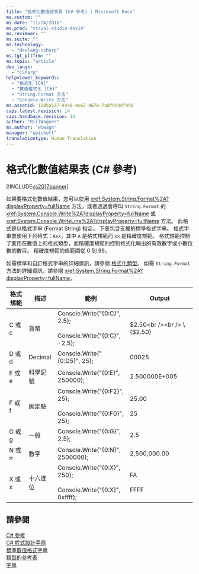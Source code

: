 ```yaml
---
title: "格式化數值結果表 (C# 參考) | Microsoft Docs"
ms.custom: ""
ms.date: "11/24/2016"
ms.prod: "visual-studio-dev14"
ms.reviewer: ""
ms.suite: ""
ms.technology: 
  - "devlang-csharp"
ms.tgt_pltfrm: ""
ms.topic: "article"
dev_langs: 
  - "CSharp"
helpviewer_keywords: 
  - "格式化 [C#]"
  - "數值格式化 [C#]"
  - "String.Format 方法"
  - "Console.Write 方法"
ms.assetid: 120ba537-4448-4c62-8676-7a8fdd98f496
caps.latest.revision: 14
caps.handback.revision: 14
author: "BillWagner"
ms.author: "wiwagn"
manager: "wpickett"
translationtype: Human Translation
---
```

# 格式化數值結果表 (C# 參考)
[!INCLUDE[vs2017banner](../../../csharp/includes/vs2017banner.md)]

如果要格式化數值結果，您可以使用 <xref:System.String.Format%2A?displayProperty=fullName> 方法，或者透過會呼叫 `String.Format` 的 <xref:System.Console.Write%2A?displayProperty=fullName> 或 <xref:System.Console.WriteLine%2A?displayProperty=fullName> 方法。  此格式是以格式字串 \(Format String\) 指定。  下表包含支援的標準格式字串。  格式字串會使用下列格式：`Axx`，其中 `A` 是格式規範而 `xx` 是精確度規範。  格式規範控制了套用在數值上的格式類型，而精確度規範則控制格式化輸出的有效數字或小數位數的數目。  精確度規範的值範圍從 0 到 99。  
  
 如需標準和自訂格式字串的詳細資訊，請參閱 [格式化類型](../Topic/Formatting%20Types%20in%20the%20.NET%20Framework.md)。  如需 `String.Format` 方法的詳細資訊，請參閱 <xref:System.String.Format%2A?displayProperty=fullName>。  
  
|格式規範|描述|範例|Output|  
|----------|--------|--------|------------|  
|C 或 c|貨幣|Console.Write\("{0:C}", 2.5\);<br /><br /> Console.Write\("{0:C}", \-2.5\);|$2.50<br /><br /> \($2.50\)|  
|D 或 d|Decimal|Console.Write\("{0:D5}", 25\);|00025|  
|E 或 e|科學記號|Console.Write\("{0:E}", 250000\);|2.500000E\+005|  
|F 或 f|固定點|Console.Write\("{0:F2}", 25\);<br /><br /> Console.Write\("{0:F0}", 25\);|25.00<br /><br /> 25|  
|G 或 g|一般|Console.Write\("{0:G}", 2.5\);|2.5|  
|N 或 n|數字|Console.Write\("{0:N}", 2500000\);|2,500,000.00|  
|X 或 x|十六進位|Console.Write\("{0:X}", 250\);<br /><br /> Console.Write\("{0:X}", 0xffff\);|FA<br /><br /> FFFF|  
  
## 請參閱  
 [C\# 參考](../../../csharp/language-reference/index.md)   
 [C\# 程式設計手冊](../../../csharp/programming-guide/index.md)   
 [標準數值格式字串](../Topic/Standard%20Numeric%20Format%20Strings.md)   
 [類型的參考表](../../../csharp/language-reference/keywords/reference-tables-for-types.md)   
 [字串](../../../csharp/language-reference/keywords/string.md)